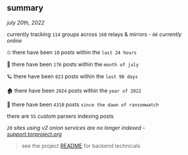 
## summary
_july 20th, 2022_

currently tracking `114` groups across `168` relays & mirrors - _`66` currently online_

⏲ there have been `10` posts within the `last 24 hours`

🦈 there have been `176` posts within the `month of july`

🪐 there have been `823` posts within the `last 90 days`

🏚 there have been `2024` posts within the `year of 2022`

🦕 there have been `4310` posts `since the dawn of ransomwatch`

there are `55` custom parsers indexing posts

_`20` sites using v2 onion services are no longer indexed - [support.torproject.org](https://support.torproject.org/onionservices/v2-deprecation/)_

> see the project [README](https://github.com/joshhighet/ransomwatch#ransomwatch--) for backend technicals
